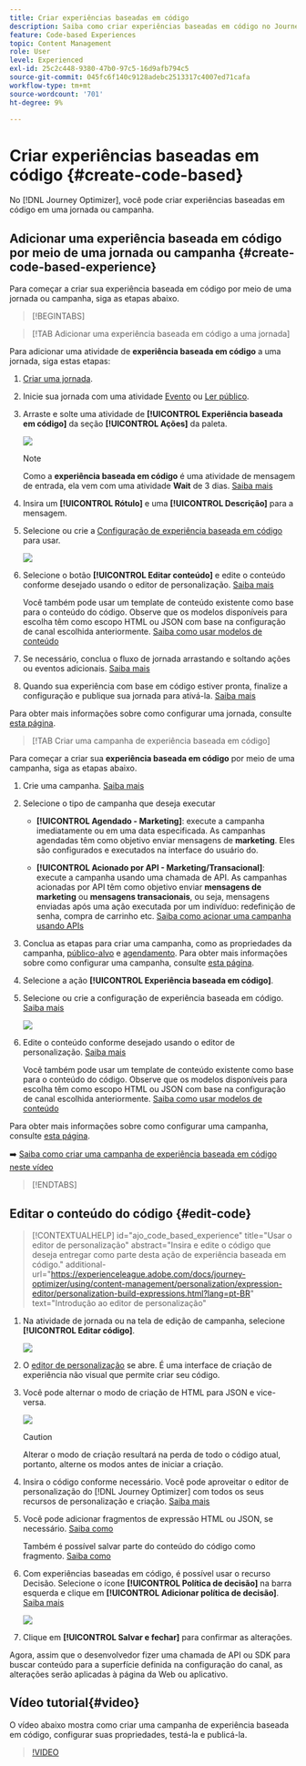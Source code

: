 ```yaml
---
title: Criar experiências baseadas em código
description: Saiba como criar experiências baseadas em código no Journey Optimizer
feature: Code-based Experiences
topic: Content Management
role: User
level: Experienced
exl-id: 25c2c448-9380-47b0-97c5-16d9afb794c5
source-git-commit: 045fc6f140c9128adebc2513317c4007ed71cafa
workflow-type: tm+mt
source-wordcount: '701'
ht-degree: 9%

---
```


# Criar experiências baseadas em código {#create-code-based}

No [!DNL Journey Optimizer], você pode criar experiências baseadas em código em uma jornada ou campanha.

## Adicionar uma experiência baseada em código por meio de uma jornada ou campanha {#create-code-based-experience}

Para começar a criar sua experiência baseada em código por meio de uma jornada ou campanha, siga as etapas abaixo.

>[!BEGINTABS]

>[!TAB Adicionar uma experiência baseada em código a uma jornada]

Para adicionar uma atividade de **experiência baseada em código** a uma jornada, siga estas etapas:

1. [Criar uma jornada](../building-journeys/journey-gs.md).

1. Inicie sua jornada com uma atividade [Evento](../building-journeys/general-events.md) ou [Ler público](../building-journeys/read-audience.md).

1. Arraste e solte uma atividade de **[!UICONTROL Experiência baseada em código]** da seção **[!UICONTROL Ações]** da paleta.

   ![](assets/code-based-activity-journey.png)

   >[!NOTE]
   >
   >Como a **experiência baseada em código** é uma atividade de mensagem de entrada, ela vem com uma atividade **Wait** de 3 dias. [Saiba mais](../building-journeys/wait-activity.md#auto-wait-node)

1. Insira um **[!UICONTROL Rótulo]** e uma **[!UICONTROL Descrição]** para a mensagem.

1. Selecione ou crie a [Configuração de experiência baseada em código](code-based-configuration.md) para usar.

   ![](assets/code-based-activity-config.png)

1. Selecione o botão **[!UICONTROL Editar conteúdo]** e edite o conteúdo conforme desejado usando o editor de personalização. [Saiba mais](#edit-code)

   Você também pode usar um template de conteúdo existente como base para o conteúdo do código. Observe que os modelos disponíveis para escolha têm como escopo HTML ou JSON com base na configuração de canal escolhida anteriormente. [Saiba como usar modelos de conteúdo](../content-management/use-content-templates.md)

1. Se necessário, conclua o fluxo de jornada arrastando e soltando ações ou eventos adicionais. [Saiba mais](../building-journeys/about-journey-activities.md)

1. Quando sua experiência com base em código estiver pronta, finalize a configuração e publique sua jornada para ativá-la. [Saiba mais](../building-journeys/publishing-the-journey.md)

Para obter mais informações sobre como configurar uma jornada, consulte [esta página](../building-journeys/journey-gs.md).

>[!TAB Criar uma campanha de experiência baseada em código]

Para começar a criar sua **experiência baseada em código** por meio de uma campanha, siga as etapas abaixo.

1. Crie uma campanha. [Saiba mais](../campaigns/create-campaign.md)

1. Selecione o tipo de campanha que deseja executar

   * **[!UICONTROL Agendado - Marketing]**: execute a campanha imediatamente ou em uma data especificada. As campanhas agendadas têm como objetivo enviar mensagens de **marketing**. Eles são configurados e executados na interface do usuário do.

   * **[!UICONTROL Acionado por API - Marketing/Transacional]**: execute a campanha usando uma chamada de API. As campanhas acionadas por API têm como objetivo enviar **mensagens de marketing** ou **mensagens transacionais**, ou seja, mensagens enviadas após uma ação executada por um indivíduo: redefinição de senha, compra de carrinho etc. [Saiba como acionar uma campanha usando APIs](../campaigns/api-triggered-campaigns.md)

1. Conclua as etapas para criar uma campanha, como as propriedades da campanha, [público-alvo](../audience/about-audiences.md) e [agendamento](../campaigns/create-campaign.md#schedule). Para obter mais informações sobre como configurar uma campanha, consulte [esta página](../campaigns/get-started-with-campaigns.md).

1. Selecione a ação **[!UICONTROL Experiência baseada em código]**.

1. Selecione ou crie a configuração de experiência baseada em código. [Saiba mais](code-based-configuration.md)

   ![](assets/code-based-campaign-surface.png)

1. Edite o conteúdo conforme desejado usando o editor de personalização. [Saiba mais](#edit-code)

   Você também pode usar um template de conteúdo existente como base para o conteúdo do código. Observe que os modelos disponíveis para escolha têm como escopo HTML ou JSON com base na configuração de canal escolhida anteriormente. [Saiba como usar modelos de conteúdo](../content-management/use-content-templates.md)

   <!--![](assets/code-based-campaign-edit-content.png)-->

Para obter mais informações sobre como configurar uma campanha, consulte [esta página](../campaigns/get-started-with-campaigns.md).

➡️ [Saiba como criar uma campanha de experiência baseada em código neste vídeo](#video)

>[!ENDTABS]

## Editar o conteúdo do código {#edit-code}

>[!CONTEXTUALHELP]
>id="ajo_code_based_experience"
>title="Usar o editor de personalização"
>abstract="Insira e edite o código que deseja entregar como parte desta ação de experiência baseada em código."
>additional-url="https://experienceleague.adobe.com/docs/journey-optimizer/using/content-management/personalization/expression-editor/personalization-build-expressions.html?lang=pt-BR" text="Introdução ao editor de personalização"

1. Na atividade de jornada ou na tela de edição de campanha, selecione **[!UICONTROL Editar código]**.

   ![](assets/code-based-campaign-edit-code.png)

1. O [editor de personalização](../personalization/personalization-build-expressions.md) se abre. É uma interface de criação de experiência não visual que permite criar seu código.

1. Você pode alternar o modo de criação de HTML para JSON e vice-versa.

   ![](assets/code-based-campaign-code-editor.png)

   >[!CAUTION]
   >
   >Alterar o modo de criação resultará na perda de todo o código atual, portanto, alterne os modos antes de iniciar a criação.

1. Insira o código conforme necessário. Você pode aproveitar o editor de personalização do [!DNL Journey Optimizer] com todos os seus recursos de personalização e criação. [Saiba mais](../personalization/personalization-build-expressions.md)

1. Você pode adicionar fragmentos de expressão HTML ou JSON, se necessário. [Saiba como](../personalization/use-expression-fragments.md)

   Também é possível salvar parte do conteúdo do código como fragmento. [Saiba como](../content-management/fragments.md#save-as-expression-fragment)

1. Com experiências baseadas em código, é possível usar o recurso Decisão. Selecione o ícone **[!UICONTROL Política de decisão]** na barra esquerda e clique em **[!UICONTROL Adicionar política de decisão]**. [Saiba mais](../experience-decisioning/create-decision.md)

   ![](assets/code-based-campaign-create-decision.png)

1. Clique em **[!UICONTROL Salvar e fechar]** para confirmar as alterações.

Agora, assim que o desenvolvedor fizer uma chamada de API ou SDK para buscar conteúdo para a superfície definida na configuração do canal, as alterações serão aplicadas à página da Web ou aplicativo.

## Vídeo tutorial{#video}

O vídeo abaixo mostra como criar uma campanha de experiência baseada em código, configurar suas propriedades, testá-la e publicá-la.

>[!VIDEO](https://video.tv.adobe.com/v/3428868/?quality=12&learn=on)
